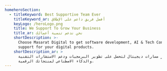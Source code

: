 ```yaml
---
homeheroSection:
  - titleKeyword: Best Supportive Team Ever
    titleKeyword_ar: أفضل فريق داعم على الإطلاق
    keyLogo: /heroLogo.png
    title: We Support To Grow Your Business
    title_ar: نحن ندعم تنمية أعمالك
    shortDescription: >-
      Choose Masarat Digital to get software development, AI & Tech Consulting
      support for your digital products.
    shortDescription_ar: >
      اختر مسارات ديجيتال لتحصل على تطوير البرمجيات ودعم الاستشارات التقنية
      والذكاء الاصطناعي لمنتجاتك الرقمية.
---
```


